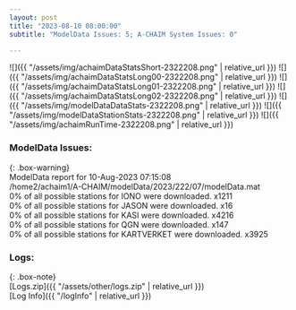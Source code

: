 ```yaml
---
layout: post
title: "2023-08-10 08:00:00"
subtitle: "ModelData Issues: 5; A-CHAIM System Issues: 0"

---
```


![]({{ "/assets/img/achaimDataStatsShort-2322208.png" | relative_url }})
![]({{ "/assets/img/achaimDataStatsLong00-2322208.png" | relative_url }})
![]({{ "/assets/img/achaimDataStatsLong01-2322208.png" | relative_url }})
![]({{ "/assets/img/achaimDataStatsLong02-2322208.png" | relative_url }})
![]({{ "/assets/img/modelDataDataStats-2322208.png" | relative_url }})
![]({{ "/assets/img/modelDataStationStats-2322208.png" | relative_url }})
![]({{ "/assets/img/achaimRunTime-2322208.png" | relative_url }})


### ModelData Issues:  
  
{: .box-warning}  
 ModelData report for 10-Aug-2023 07:15:08   
 /home2/achaim1/A-CHAIM/modelData/2023/222/07/modelData.mat   
 0% of all possible stations for IONO were downloaded. x1211   
 0% of all possible stations for JASON were downloaded. x16   
 0% of all possible stations for KASI were downloaded. x4216   
 0% of all possible stations for QGN were downloaded. x147   
 0% of all possible stations for KARTVERKET were downloaded. x3925   
  


### Logs:  
  
{: .box-note}  
[Logs.zip]({{ "/assets/other/logs.zip" | relative_url }})  
[Log Info]({{ "/logInfo" | relative_url }})  
